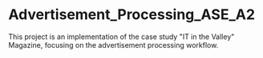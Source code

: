 # Advertisement_Processing_ASE_A2
This project is an implementation of the case study "IT in the Valley" Magazine, focusing on the advertisement processing workflow. 
